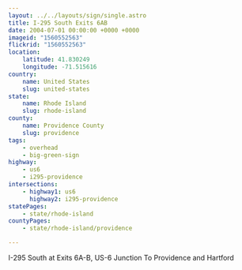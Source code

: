 ```yaml
---
layout: ../../layouts/sign/single.astro
title: I-295 South Exits 6AB
date: 2004-07-01 00:00:00 +0000 +0000
imageid: "1560552563"
flickrid: "1560552563"
location:
    latitude: 41.830249
    longitude: -71.515616
country:
    name: United States
    slug: united-states
state:
    name: Rhode Island
    slug: rhode-island
county:
    name: Providence County
    slug: providence
tags:
    - overhead
    - big-green-sign
highway:
    - us6
    - i295-providence
intersections:
    - highway1: us6
      highway2: i295-providence
statePages:
    - state/rhode-island
countyPages:
    - state/rhode-island/providence

---
```

I-295 South at Exits 6A-B, US-6 Junction To Providence and Hartford